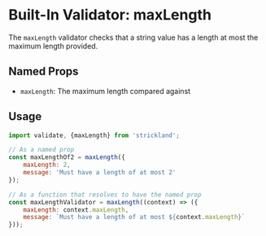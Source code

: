 # Built-In Validator: maxLength

The `maxLength` validator checks that a string value has a length at most the maximum length provided.

## Named Props

* `maxLength`: The maximum length compared against

## Usage

``` jsx
import validate, {maxLength} from 'strickland';

// As a named prop
const maxLengthOf2 = maxLength({
    maxLength: 2,
    message: 'Must have a length of at most 2'
});

// As a function that resolves to have the named prop
const maxLengthValidator = maxLength((context) => ({
    maxLength: context.maxLength,
    message: `Must have a length of at most ${context.maxLength}`
}));
```
